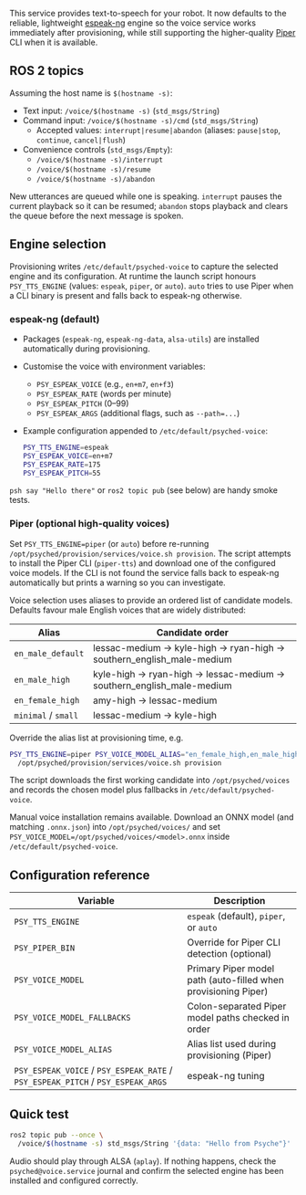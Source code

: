 This service provides text-to-speech for your robot. It now defaults to the
reliable, lightweight [espeak-ng](https://github.com/espeak-ng/espeak-ng)
engine so the voice service works immediately after provisioning, while still
supporting the higher-quality [Piper](https://github.com/rhasspy/piper) CLI when
it is available.

## ROS 2 topics

Assuming the host name is `$(hostname -s)`:

- Text input: `/voice/$(hostname -s)` (`std_msgs/String`)
- Command input: `/voice/$(hostname -s)/cmd` (`std_msgs/String`)
  - Accepted values: `interrupt|resume|abandon` (aliases: `pause|stop`,
    `continue`, `cancel|flush`)
- Convenience controls (`std_msgs/Empty`):
  - `/voice/$(hostname -s)/interrupt`
  - `/voice/$(hostname -s)/resume`
  - `/voice/$(hostname -s)/abandon`

New utterances are queued while one is speaking. `interrupt` pauses the current
playback so it can be resumed; `abandon` stops playback and clears the queue
before the next message is spoken.

## Engine selection

Provisioning writes `/etc/default/psyched-voice` to capture the selected engine
and its configuration. At runtime the launch script honours
`PSY_TTS_ENGINE` (values: `espeak`, `piper`, or `auto`). `auto` tries to use
Piper when a CLI binary is present and falls back to espeak-ng otherwise.

### espeak-ng (default)

- Packages (`espeak-ng`, `espeak-ng-data`, `alsa-utils`) are installed
  automatically during provisioning.
- Customise the voice with environment variables:
  - `PSY_ESPEAK_VOICE` (e.g., `en+m7`, `en+f3`)
  - `PSY_ESPEAK_RATE` (words per minute)
  - `PSY_ESPEAK_PITCH` (0–99)
  - `PSY_ESPEAK_ARGS` (additional flags, such as `--path=...`)
- Example configuration appended to `/etc/default/psyched-voice`:

  ```bash
  PSY_TTS_ENGINE=espeak
  PSY_ESPEAK_VOICE=en+m7
  PSY_ESPEAK_RATE=175
  PSY_ESPEAK_PITCH=55
  ```

`psh say "Hello there"` or `ros2 topic pub` (see below) are handy smoke tests.

### Piper (optional high-quality voices)

Set `PSY_TTS_ENGINE=piper` (or `auto`) before re-running
`/opt/psyched/provision/services/voice.sh provision`. The script attempts to
install the Piper CLI (`piper-tts`) and download one of the configured voice
models. If the CLI is not found the service falls back to espeak-ng automatically
but prints a warning so you can investigate.

Voice selection uses aliases to provide an ordered list of candidate models.
Defaults favour male English voices that are widely distributed:

| Alias | Candidate order |
|-------|-----------------|
| `en_male_default` | lessac-medium → kyle-high → ryan-high → southern_english_male-medium |
| `en_male_high` | kyle-high → ryan-high → lessac-medium → southern_english_male-medium |
| `en_female_high` | amy-high → lessac-medium |
| `minimal` / `small` | lessac-medium → kyle-high |

Override the alias list at provisioning time, e.g.

```bash
PSY_TTS_ENGINE=piper PSY_VOICE_MODEL_ALIAS="en_female_high,en_male_high" \
  /opt/psyched/provision/services/voice.sh provision
```

The script downloads the first working candidate into `/opt/psyched/voices` and
records the chosen model plus fallbacks in `/etc/default/psyched-voice`.

Manual voice installation remains available. Download an ONNX model (and
matching `.onnx.json`) into `/opt/psyched/voices/` and set
`PSY_VOICE_MODEL=/opt/psyched/voices/<model>.onnx` inside
`/etc/default/psyched-voice`.

## Configuration reference

| Variable | Description |
|----------|-------------|
| `PSY_TTS_ENGINE` | `espeak` (default), `piper`, or `auto` |
| `PSY_PIPER_BIN` | Override for Piper CLI detection (optional) |
| `PSY_VOICE_MODEL` | Primary Piper model path (auto-filled when provisioning Piper) |
| `PSY_VOICE_MODEL_FALLBACKS` | Colon-separated Piper model paths checked in order |
| `PSY_VOICE_MODEL_ALIAS` | Alias list used during provisioning (Piper) |
| `PSY_ESPEAK_VOICE` / `PSY_ESPEAK_RATE` / `PSY_ESPEAK_PITCH` / `PSY_ESPEAK_ARGS` | espeak-ng tuning |

## Quick test

```bash
ros2 topic pub --once \
  /voice/$(hostname -s) std_msgs/String '{data: "Hello from Psyche"}'
```

Audio should play through ALSA (`aplay`). If nothing happens, check the
`psyched@voice.service` journal and confirm the selected engine has been
installed and configured correctly.
